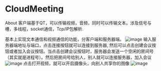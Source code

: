 # CloudMeeting
About 客户端基于QT，可以传输视频，音频，同时可以传输文本。涉及信号与槽，多线程，socket通信，Tcp/IP包解析. 


基本上实现文本通信和视频通信的功能，分客户端和服务器端。
![image](https://github.com/BiT020925/CloudMeeting/assets/138146292/706b540e-8857-4533-9973-c377ba4d2bfc)
输入服务器端地址与端口，点击连接按钮就可以连接到服务器, 然后可以点击创建会议按钮或者加入会议按钮。当点击创建会议按钮时，服务器会发送一个空闲的房间号（其实就是进程号）。然后把房间号给别人，别人就可以连接服务器，加入会议
![image](https://github.com/BiT020925/CloudMeeting/assets/138146292/42690026-1020-4525-9ac3-300765a23982)
点击打开视频，就可以开启摄像头，向别人共享你的图像
![image](https://github.com/BiT020925/CloudMeeting/assets/138146292/09a967ef-8485-451e-9574-9159de88583a)
